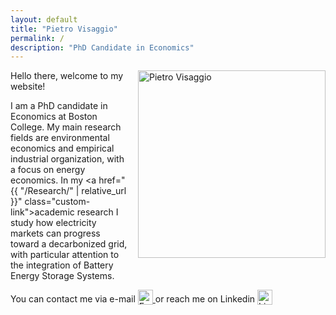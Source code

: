 ```yaml
---
layout: default
title: "Pietro Visaggio"
permalink: /
description: "PhD Candidate in Economics"
---
```


<img
  src="{{ '/assets/images/image1.png' | relative_url }}"
  alt="Pietro Visaggio"
  width="300"
  style="float:right; margin-left:1em; margin-bottom:1em;" />

Hello there, welcome to my website!  

I am a PhD candidate in Economics at Boston College. My main research fields are environmental economics and empirical industrial organization, with a focus on energy economics. In my <a href="{{ "/Research/" | relative_url }}" class="custom-link">academic research</a> I study how electricity markets can progress toward a decarbonized grid, with particular attention to the integration of Battery Energy Storage Systems.

<!-- Here you can download my <a href="{{ "/cv/" | relative_url }}" class="custom-link">CV</a>. -->

You can contact me via e-mail
<a href="mailto:visaggip@bc.edu" aria-label="Send email to Pietro Visaggio">
  <img src="{{'/assets/images/email_icon.png' | relative_url}}"
       alt="Email icon"
       style="width:24px; vertical-align:middle; margin-left:0rem; margin-bottom:0.5rem;">
</a>
or reach me on Linkedin
<a href="https://www.linkedin.com/in/pietro-visaggio-393369161/" target="_blank" rel="noopener" aria-label="Visit Pietro Visaggio on LinkedIn">
  <img src="{{ '/assets/images/linkedin_icon.png' | relative_url }}"
       alt="LinkedIn icon"
       style="width:24px; vertical-align:middle; margin-left:0rem; margin-bottom:0.5rem;">
</a>